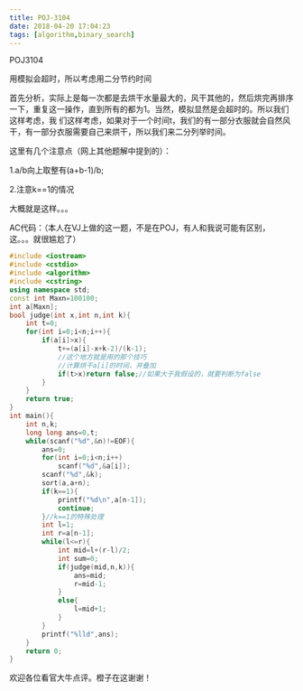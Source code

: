 ```yaml
---
title: POJ-3104
date: 2018-04-20 17:04:23
tags: [algorithm,binary_search]
---
```

POJ3104

用模拟会超时，所以考虑用二分节约时间

首先分析，实际上是每一次都是去烘干水量最大的，风干其他的，然后烘完再排序一下，重复这一操作，直到所有的都为1。当然，模拟显然是会超时的。所以我们这样考虑，我
们这样考虑，如果对于一个时间t，我们的有一部分衣服就会自然风干，有一部分衣服需要自己来烘干，所以我们来二分列举时间。

这里有几个注意点（网上其他题解中提到的）：

1.a/b向上取整有(a+b-1)/b;

2.注意k==1的情况

大概就是这样。。。

AC代码：（本人在VJ上做的这一题，不是在POJ，有人和我说可能有区别，这。。。就很尴尬了）

```cpp
#include <iostream>
#include <cstdio>
#include <algorithm>
#include <cstring>
using namespace std;
const int Maxn=100100;
int a[Maxn];
bool judge(int x,int n,int k){
    int t=0;
    for(int i=0;i<n;i++){
        if(a[i]>x){
            t+=(a[i]-x+k-2)/(k-1);
            //这个地方就是用的那个技巧
            //计算烘干a[i]的时间，并叠加
            if(t>x)return false;//如果大于我假设的，就要判断为false
        }
    }
    return true;
}
int main(){
    int n,k;
    long long ans=0,t;
    while(scanf("%d",&n)!=EOF){
        ans=0;
        for(int i=0;i<n;i++)
            scanf("%d",&a[i]);
        scanf("%d",&k);
        sort(a,a+n);
        if(k==1){
            printf("%d\n",a[n-1]);
            continue;
        }//k==1的特殊处理
        int l=1;
        int r=a[n-1];
        while(l<=r){
            int mid=l+(r-l)/2;
            int sum=0;
            if(judge(mid,n,k)){
                ans=mid;
                r=mid-1;
            }
            else{
                l=mid+1;
            }
        }
        printf("%lld",ans);
    }
    return 0;
}
```
欢迎各位看官大牛点评。橙子在这谢谢！